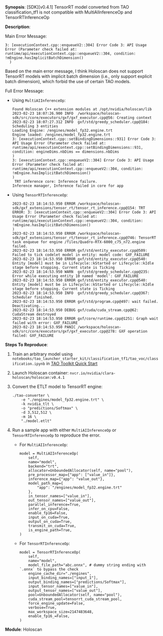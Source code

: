 **Synopsis**: [SDK][v0.4.1] TensorRT model converted from TAO classification_tf1 is not compatible with MultiAIInferenceOp and TensorRTInferenceOp

**Description**:

Main Error Message:

```
3: [executionContext.cpp::enqueueV2::304] Error Code 3: API Usage Error (Parameter check failed at: runtime/api/executionContext.cpp::enqueueV2::304, condition: !mEngine.hasImplicitBatchDimension()
  )
```

Based on the main error message, I think Holoscan does not support TensorRT models with implicit batch dimension (i.e., only support explicit batch dimension), which forbid the use of certain TAO models.

Full Error Message:

- Using `MultiAIInferenceOp`:

  ```
  Found Holoscan C++ extension modules at /opt/nvidia/holoscan/lib
  2023-02-23 18:07:26.900 INFO  /workspace/holoscan-sdk/src/core/executors/gxf/gxf_executor.cpp@56: Creating context
  2023-02-23 18:07:27.312 INFO  gxf/std/greedy_scheduler.cpp@184: Scheduling 3 entities
  Loading Engine: /engines/model_fp32.engine.trt
  Engine loaded: /engines/model_fp32.engine.trt
  3: [executionContext.cpp::setBindingDimensions::931] Error Code 3: API Usage Error (Parameter check failed at: runtime/api/executionContext.cpp::setBindingDimensions::931, condition: engineDims.nbDims == dimensions.nbDims
  )
  3: [executionContext.cpp::enqueueV2::304] Error Code 3: API Usage Error (Parameter check failed at: runtime/api/executionContext.cpp::enqueueV2::304, condition: !mEngine.hasImplicitBatchDimension()
  )
   TRT inference core: Inference failure.
  Inference manager, Inference failed in core for app
  ```

- Using `TensorRTInferenceOp`:

  ```
  2023-02-23 18:14:53.950 ERROR /workspace/holoscan-sdk/gxf_extensions/tensor_rt/tensor_rt_inference.cpp@154: TRT ERROR: 3: [executionContext.cpp::enqueueV2::304] Error Code 3: API Usage Error (Parameter check failed at: runtime/api/executionContext.cpp::enqueueV2::304, condition: !mEngine.hasImplicitBatchDimension()
  )
  2023-02-23 18:14:53.950 ERROR /workspace/holoscan-sdk/gxf_extensions/tensor_rt/tensor_rt_inference.cpp@746: TensorRT task enqueue for engine /files/Quadro-RTX-6000_c75_n72.engine failed.
  2023-02-23 18:14:53.950 ERROR gxf/std/entity_executor.cpp@509: Failed to tick codelet model in entity: model code: GXF_FAILURE
  2023-02-23 18:14:53.950 ERROR gxf/std/entity_executor.cpp@540: Entity [model] must be in Lifecycle::kStarted or Lifecycle::kIdle stage before stopping. Current state is Ticking
  2023-02-23 18:14:53.950 WARN  gxf/std/greedy_scheduler.cpp@235: Error while executing entity 10 named 'model': GXF_FAILURE
  2023-02-23 18:14:53.950 ERROR gxf/std/entity_executor.cpp@540: Entity [model] must be in Lifecycle::kStarted or Lifecycle::kIdle stage before stopping. Current state is Ticking
  2023-02-23 18:14:53.950 INFO  gxf/std/greedy_scheduler.cpp@367: Scheduler finished.
  2023-02-23 18:14:53.950 ERROR gxf/std/program.cpp@497: wait failed. Deactivating...
  2023-02-23 18:14:53.950 DEBUG gxf/cuda/cuda_stream.cpp@62: CudaStream destroyed
  2023-02-23 18:14:53.950 ERROR gxf/core/runtime.cpp@1251: Graph wait failed with error: GXF_FAILURE
  2023-02-23 18:14:53.950 PANIC /workspace/holoscan-sdk/src/core/executors/gxf/gxf_executor.cpp@278: GXF operation failed: GXF_FAILURE
  ```

**Steps To Reproduce**:

1. Train an arbitrary model using `notebooks/tao_launcher_starter_kit/classification_tf1/tao_voc/classification.ipynb` in [TAO Toolkit Quick Start](https://catalog.ngc.nvidia.com/orgs/nvidia/teams/tao/resources/tao-getting-started)

2. Launch Holoscan container: `nvcr.io/nvidia/clara-holoscan/holoscan:v0.4.1`

3. Convert the ETLT model to TensorRT engine:

   ```
   ./tao-converter \
       -e "./engines/model_fp32.engine.trt" \
       -k nvidia_tlt \
       -o "predictions/Softmax" \
       -d 3,512,512 \
       -m 16 \
       "./model.etlt"
   ```

4. Run a sample app with either `MultiAIInferenceOp` or `TensorRTInferenceOp` to reproduce the error.

   - For `MultiAIInferenceOp`:
   
     ```
     model = MultiAIInferenceOp(
         self,
         name="model",
         backend="trt",
         allocator=UnboundedAllocator(self, name="pool"),
         pre_processor_map={"app": ["value_in"]},
         inference_map={"app": "value_out"},
         model_path_map={
             "app": "/engines/model_fp32.engine.trt"
         },
         in_tensor_names=["value_in"],
         out_tensor_names=["value_out"],
         parallel_inference=True,
         infer_on_cpu=False,
         enable_fp16=False,
         input_on_cuda=True,
         output_on_cuda=True,
         transmit_on_cuda=True,
         is_engine_path=True,
     )
     ```
   
   - For `TensorRTInferenceOp`:
   
     ```
     model = TensorRTInferenceOp(
         self,
         name="model",
         model_file_path="abc.onnx", # dummy string ending with `.onnx` to bypass the check
         engine_cache_dir="./engines",
         input_binding_names=["input_1"],
         output_binding_names=["predictions/Softmax"],
         input_tensor_names=["value_in"],
         output_tensor_names=["value_out"],
         pool=UnboundedAllocator(self, name="pool"),
         cuda_stream_pool=tensorrt_cuda_stream_pool,
         force_engine_update=False,
         verbose=True,
         max_workspace_size=2147483648,
         enable_fp16_=False,
     )
     ```

**Module**: Holoscan
